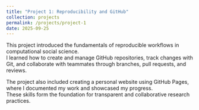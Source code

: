 ```yaml
---
title: "Project 1: Reproducibility and GitHub"
collection: projects
permalink: /projects/project-1
date: 2025-09-25
---
```


This project introduced the fundamentals of reproducible workflows in computational social science.  
I learned how to create and manage GitHub repositories, track changes with Git, and collaborate with teammates through branches, pull requests, and reviews.  

The project also included creating a personal website using GitHub Pages, where I documented my work and showcased my progress.  
These skills form the foundation for transparent and collaborative research practices.  
